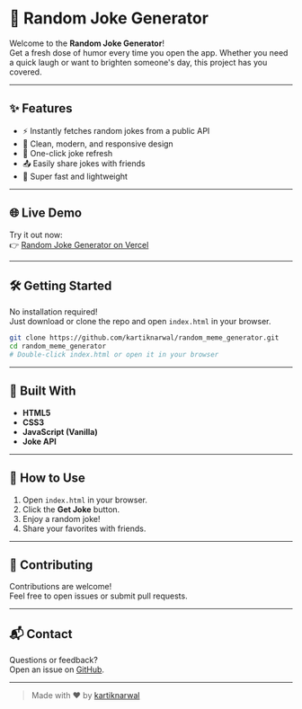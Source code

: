 # 🎉 Random Joke Generator

Welcome to the **Random Joke Generator**!  
Get a fresh dose of humor every time you open the app. Whether you need a quick laugh or want to brighten someone's day, this project has you covered.

---

## ✨ Features

- ⚡ Instantly fetches random jokes from a public API
- 🎨 Clean, modern, and responsive design
- 🔄 One-click joke refresh
- 📤 Easily share jokes with friends
- 🚀 Super fast and lightweight

---

## 🌐 Live Demo

Try it out now:  
👉 [Random Joke Generator on Vercel](https://vercel.com/kartiknarwals-projects/random-meme-generator)

---

## 🛠️ Getting Started

No installation required!  
Just download or clone the repo and open `index.html` in your browser.

```bash
git clone https://github.com/kartiknarwal/random_meme_generator.git
cd random_meme_generator
# Double-click index.html or open it in your browser
```

---

## 🧰 Built With

- **HTML5**
- **CSS3**
- **JavaScript (Vanilla)**
- **Joke API**

---

## 🚦 How to Use

1. Open `index.html` in your browser.
2. Click the **Get Joke** button.
3. Enjoy a random joke!
4. Share your favorites with friends.

---

## 🤝 Contributing

Contributions are welcome!  
Feel free to open issues or submit pull requests.

---

## 📬 Contact

Questions or feedback?  
Open an issue on [GitHub](https://github.com/kartiknarwal/random_meme_generator/issues).

---

> Made with ❤️ by [kartiknarwal](https://github.com/kartiknarwal)
